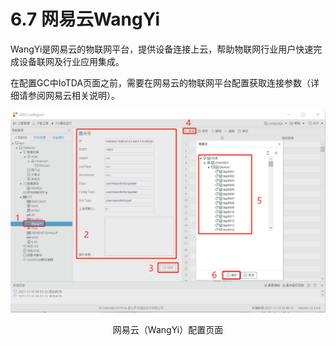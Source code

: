 # 6.7 网易云WangYi

WangYi是网易云的物联网平台，提供设备连接上云，帮助物联网行业用户快速完成设备联网及行业应用集成。

在配置GC中IoTDA页面之前，需要在网易云的物联网平台配置获取连接参数（详细请参阅网易云相关说明）。

![网易云（WangYi）](assets/网易云（WangYi）.png)

<center>网易云（WangYi）配置页面</center>

